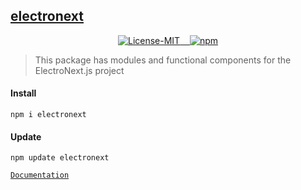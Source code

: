 ## [electronext](https://github.com/electronextjs/electronext)
 
<p align="center">
<a href="#details">
<img src="https://img.shields.io/badge/License-MIT-319046?" alt="License-MIT"/>
&nbsp;&nbsp;
<img src="https://img.shields.io/badge/npm-v1.0.5-319046" alt="npm"/>
</a>
</p>

> This package has modules and functional components for the ElectroNext.js project

#### Install
```
npm i electronext
```
#### Update
```
npm update electronext
```

[`Documentation`](https://electronextjs.vercel.app/docs/)
